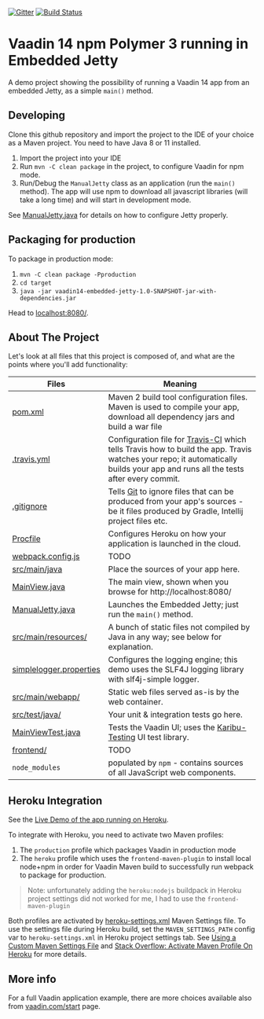 [![Gitter](https://badges.gitter.im/Join%20Chat.svg)](https://gitter.im/vaadin-flow/Lobby#?utm_source=badge&utm_medium=badge&utm_campaign=pr-badge)
[![Build Status](https://travis-ci.org/mvysny/vaadin14-embedded-jetty.svg?branch=master)](https://travis-ci.org/mvysny/vaadin14-embedded-jetty)

# Vaadin 14 npm Polymer 3 running in Embedded Jetty

A demo project showing the possibility of running a Vaadin 14 app from an
embedded Jetty, as a simple `main()` method.

## Developing

Clone this github repository and import the project to the IDE of your choice as a Maven project. You need to have Java 8 or 11 installed.

1. Import the project into your IDE
2. Run `mvn -C clean package` in the project, to configure Vaadin for npm mode.
3. Run/Debug the `ManualJetty` class as an application (run the `main()` method).
   The app will use npm to download all javascript libraries (will take a long time)
   and will start in development mode.
   
See [ManualJetty.java](src/main/java/com/vaadin/starter/skeleton/ManualJetty.java)
for details on how to configure Jetty properly.

## Packaging for production

To package in production mode:

1. `mvn -C clean package -Pproduction`
2. `cd target`
3. `java -jar vaadin14-embedded-jetty-1.0-SNAPSHOT-jar-with-dependencies.jar`

Head to [localhost:8080/](http://localhost:8080).

## About The Project

Let's look at all files that this project is composed of, and what are the points where you'll add functionality:

| Files | Meaning
| ----- | -------
| [pom.xml](pom.xml) | Maven 2 build tool configuration files. Maven is used to compile your app, download all dependency jars and build a war file
| [.travis.yml](.travis.yml) | Configuration file for [Travis-CI](http://travis-ci.org/) which tells Travis how to build the app. Travis watches your repo; it automatically builds your app and runs all the tests after every commit.
| [.gitignore](.gitignore) | Tells [Git](https://git-scm.com/) to ignore files that can be produced from your app's sources - be it files produced by Gradle, Intellij project files etc.
| [Procfile](Procfile) | Configures Heroku on how your application is launched in the cloud.
| [webpack.config.js](webpack.config.js) | TODO
| [src/main/java](src/main/java) | Place the sources of your app here.
| [MainView.java](src/main/java/com/vaadin/starter/skeleton/MainView.java) | The main view, shown when you browse for http://localhost:8080/
| [ManualJetty.java](src/main/java/com/vaadin/starter/skeleton/ManualJetty.java) | Launches the Embedded Jetty; just run the `main()` method.
| [src/main/resources/](src/main/resources) | A bunch of static files not compiled by Java in any way; see below for explanation.
| [simplelogger.properties](src/main/resources/simplelogger.properties) | Configures the logging engine; this demo uses the SLF4J logging library with slf4j-simple logger.
| [src/main/webapp/](src/main/webapp) | Static web files served as-is by the web container.
| [src/test/java/](src/test/java) | Your unit & integration tests go here.
| [MainViewTest.java](src/test/java/com/vaadin/starter/skeleton/MainViewTest.java) | Tests the Vaadin UI; uses the [Karibu-Testing](https://github.com/mvysny/karibu-testing) UI test library.
| [frontend/](frontend) | TODO
| `node_modules` | populated by `npm` - contains sources of all JavaScript web components.

## Heroku Integration

See the [Live Demo of the app running on Heroku](https://vaadin14-embedded-jetty.herokuapp.com/).

To integrate with Heroku, you need to activate two Maven profiles:

1. The `production` profile which packages Vaadin in production mode
2. The `heroku` profile which uses the `frontend-maven-plugin` to install local node+npm in order for Vaadin Maven build to successfully run webpack to package for production.

> Note: unfortunately adding the `heroku:nodejs` buildpack in Heroku project settings did not worked for me,
I had to use the `frontend-maven-plugin`

Both profiles are activated by [heroku-settings.xml](heroku-settings.xml) Maven Settings file. To use the settings
file during Heroku build, set the `MAVEN_SETTINGS_PATH` config var to `heroku-settings.xml` in Heroku project settings tab.
See [Using a Custom Maven Settings File](https://devcenter.heroku.com/articles/using-a-custom-maven-settings-xml) and
[Stack Overflow: Activate Maven Profile On Heroku](https://stackoverflow.com/questions/11162194/triggering-maven-profiles-from-heroku-configured-environment-variables) for more details.

## More info

For a full Vaadin application example, there are more choices available also from [vaadin.com/start](https://vaadin.com/start) page.
